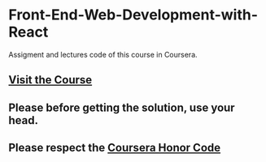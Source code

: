 # Front-End-Web-Development-with-React

  Assigment and lectures code of this course in Coursera.
  
  ## [Visit the Course](https://www.coursera.org/learn/front-end-react)
  
## Please before getting the solution, use your head.
## Please respect the [Coursera Honor Code](https://learner.coursera.help/hc/en-us/articles/209818863)
